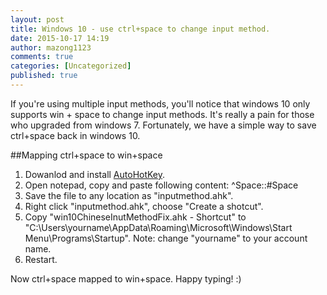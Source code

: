 ```yaml
---
layout: post
title: Windows 10 - use ctrl+space to change input method.
date: 2015-10-17 14:19
author: mazong1123
comments: true
categories: [Uncategorized]
published: true
---
```

If you're using multiple input methods, you'll notice that windows 10 only supports win + space to change input methods. It's really
a pain for those who upgraded from windows 7. Fortunately, we have a simple way to save ctrl+space back in windows 10.

##Mapping ctrl+space to win+space
1. Dowanlod and install [AutoHotKey](http://www.autohotkey.com/).
2. Open notepad, copy and paste following content:
^Space::#Space
3. Save the file to any location as "inputmethod.ahk".
4. Right click "inputmethod.ahk", choose "Create a shotcut".
5. Copy "win10ChineseInutMethodFix.ahk - Shortcut" to "C:\Users\yourname\AppData\Roaming\Microsoft\Windows\Start Menu\Programs\Startup".
Note: change "yourname" to your account name.
6. Restart.

Now ctrl+space mapped to win+space. Happy typing! :)
